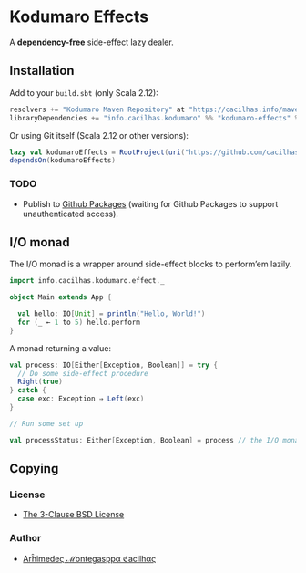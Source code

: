 [author]: https://github.com/cacilhas
[license]: https://github.com/cacilhas/effects/blob/master/COPYING
[packages]: https://github.com/cacilhas/maven/packages

# Kodumaro Effects

A **dependency-free** side-effect lazy dealer.

## Installation

Add to your `build.sbt` (only Scala 2.12):

```sbt
resolvers += "Kodumaro Maven Repository" at "https://cacilhas.info/maven"
libraryDependencies += "info.cacilhas.kodumaro" %% "kodumaro-effects" % "1.0.1"
```

Or using Git itself (Scala 2.12 or other versions):

```sbt
lazy val kodumaroEffects = RootProject(uri("https://github.com/cacilhas/effects.git#release/1.0.1"))
dependsOn(kodumaroEffects)
```

### TODO

- Publish to [Github Packages][packages] (waiting for Github Packages to
  support unauthenticated access).

## I/O monad

The I/O monad is a wrapper around side-effect blocks to perform’em lazily.

```scala
import info.cacilhas.kodumaro.effect._

object Main extends App {

  val hello: IO[Unit] = println("Hello, World!")
  for (_ ← 1 to 5) hello.perform
}
```

A monad returning a value:

```scala
val process: IO[Either[Exception, Boolean]] = try {
  // Do some side-effect procedure
  Right(true)
} catch {
  case exc: Exception ⇒ Left(exc)
}

// Run some set up

val processStatus: Either[Exception, Boolean] = process // the I/O monad is performed
```

## Copying

### License

- [The 3-Clause BSD License][license]

### Author

- [Arĥimedeς ℳontegasppα ℭacilhας][author]
